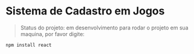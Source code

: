 <h1>Sistema de Cadastro em Jogos</h1>

> Status do projeto: em desenvolvimento
para rodar o projeto em sua maquina, por favor digite:

```
npm install react
```
